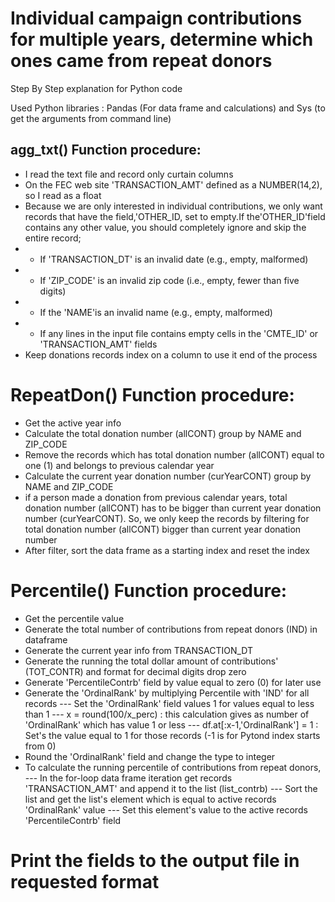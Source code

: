 #  Individual campaign contributions for multiple years, determine which ones came from repeat donors



Step By Step explanation for Python code

Used Python libraries : Pandas (For data frame and calculations) and Sys (to get the arguments from command line)



## agg_txt() Function procedure:
- I read the text file and record only curtain columns      
- On the FEC web site 'TRANSACTION_AMT' defined as a NUMBER(14,2), so I read as a float
- Because we are only interested in individual contributions, we only want records that have the field,'OTHER_ID, set to empty.If the'OTHER_ID'field contains any other value, you should completely ignore and skip the entire record;
- - If 'TRANSACTION_DT' is an invalid date (e.g., empty, malformed)
- - If 'ZIP_CODE' is an invalid zip code (i.e., empty, fewer than five digits)
- - If the 'NAME'is an invalid name (e.g., empty, malformed)
- - If any lines in the input file contains empty cells in the 'CMTE_ID' or 'TRANSACTION_AMT' fields	
- Keep donations records index on a column to use it end of the process



# RepeatDon() Function procedure:
- Get the active year info
- Calculate the total donation number (allCONT) group by NAME and ZIP_CODE
- Remove the records which has total donation number (allCONT) equal to one (1) and belongs to previous calendar year 
- Calculate the current year donation number (curYearCONT) group by NAME and ZIP_CODE
- if a person made a donation from previous calendar years,  total donation number (allCONT) has to be bigger than current year donation number (curYearCONT). So, we only keep the records by filtering for total donation number (allCONT) bigger than current year donation number
- After filter, sort the data frame as a starting index and reset the index

# Percentile() Function procedure:
- Get the percentile value
- Generate the total number of contributions from repeat donors (IND) in dataframe
- Generate the current year info from  TRANSACTION_DT
- Generate the running the total dollar amount of contributions' (TOT_CONTR) and format for decimal digits drop zero
- Generate 'PercentileContrb' field by value equal to zero (0) for later use
- Generate the 'OrdinalRank' by multiplying Percentile with 'IND'  for all records 
--- Set the 'OrdinalRank' field values 1 for values equal to less than 1
--- x = round(100/x_perc)  : this calculation gives as number of 'OrdinalRank' which has value 1 or less
--- df.at[:x-1,'OrdinalRank'] = 1 : Set's the value  equal to 1 for those records (-1 is for Pytond index starts from 0)
- Round the 'OrdinalRank' field and change the type to integer
- To calculate the running percentile of contributions from repeat donors, 
--- In the for-loop data frame iteration get records 'TRANSACTION_AMT' and append it to the list (list_contrb)
--- Sort the list and get the list's element which is equal to active records 'OrdinalRank' value
--- Set this element's value to the active records 'PercentileContrb' field

# Print the fields to the output file in requested format

